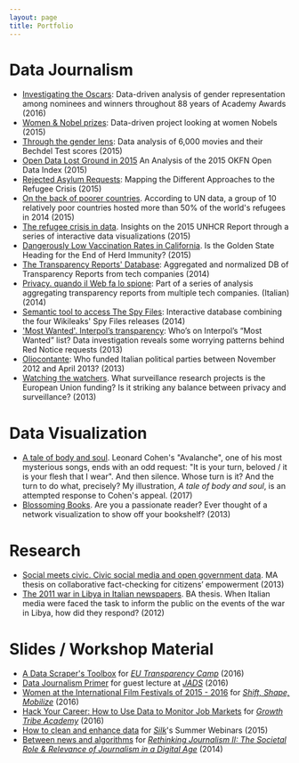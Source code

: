 ```yaml
---
layout: page
title: Portfolio
---
```


# Data Journalism 
 
- [Investigating the Oscars](https://medium.com/silk-stories/latest-data-reveals-the-actual-size-of-the-gender-gap-at-the-academy-awards-ad2fff99ef13): Data-driven analysis of gender representation among nominees and winners throughout 88 years of Academy Awards (2016)
- [Women & Nobel prizes](https://medium.com/silk-stories/more-than-half-a-century-since-a-woman-won-a-physics-nobel-prize-788b18c8fe10): Data-driven project looking at women Nobels (2015)
- [Through the gender lens](https://medium.com/silk-stories/more-than-half-a-century-since-a-woman-won-a-physics-nobel-prize-788b18c8fe10): Data analysis of 6,000 movies and their Bechdel Test scores (2015)
- [Open Data Lost Ground in 2015](https://medium.com/silk-stories/open-data-lost-ground-in-2015-an-analysis-of-the-2015-okfn-open-data-index-745975e76321) An Analysis of the 2015 OKFN Open Data Index (2015)
- [Rejected Asylum Requests](https://medium.com/silk-stories/rejected-asylum-requests-mapping-the-different-approaches-to-the-refugee-crisis-5b36427e765c): Mapping the Different Approaches to the Refugee Crisis (2015)
- [On the back of poorer countries](https://medium.com/silk-stories/on-the-back-of-the-poorer-countries-f49379e42a5f). According to UN data, a group of 10 relatively poor countries hosted more than 50% of the world's refugees in 2014 (2015)
- [The refugee crisis in data](https://medium.com/silk-stories/the-numbers-behind-the-2014-refugee-crisis-in-10-points-9e4625a04ac). Insights on the 2015 UNHCR Report through a series of interactive data visualizations (2015)
- [Dangerously Low Vaccination Rates in California](https://medium.com/silk-stories/dangerously-low-vaccination-rates-in-california-is-the-golden-state-heading-for-the-end-of-herd-a9dd985d69ee). Is the Golden State Heading for the End of Herd Immunity? (2015)
- [The Transparency Reports' Database](): Aggregated and normalized DB of Transparency Reports from tech companies (2014)
- [Privacy. quando il Web fa lo spione](): Part of a series of analysis aggregating transparency reports from multiple tech companies. (Italian) (2014)
- [Semantic tool to access The Spy Files](): Interactive database combining the four Wikileaks' Spy Files releases (2014)
- ['Most Wanted'. Interpol’s transparency](): Who’s on Interpol’s “Most Wanted” list? Data investigation reveals some worrying patterns behind Red Notice requests (2013)
- [Oliocontante](http://www.datajournalism.it/oliocontante-finanziamenti-privati-partiti/): Who funded Italian political parties between November 2012 and April 2013? (2013)
- [Watching the watchers](http://watchingthewatchers.weebly.com/technology.html). What surveillance research projects is the European Union funding? Is it striking any balance between privacy and surveillance? (2013)

# Data Visualization

- [A tale of body and soul](). Leonard Cohen's "Avalanche", one of his most mysterious songs, ends with an odd request: "It is your turn, beloved / it is your flesh that I wear". And then silence. Whose turn is it? And the turn to do what, precisely? My illustration, *A tale of body and soul*, is an attempted response to Cohen's appeal. (2017)
- [Blossoming Books](). Are you a passionate reader? Ever thought of a network visualization to show off your bookshelf? (2013)


# Research

- [Social meets civic. Civic social media and open government data](http://www.academia.edu/4203710/Social_meets_civic._Civic_social_media_and_open_government_data_An_inquiry_on_collaborative_fact-checking_for_citizens_empowerment). MA thesis on collaborative fact-checking for citizens’ empowerment (2013)
- [The 2011 war in Libya in Italian newspapers](http://www.academia.edu/3711682/La_guerra_in_Libia_del_2011_e_la_stampa_italiana_rappresentazione_mediatica_di_un_teatro_bellico). BA thesis. When Italian media were faced the task to inform the public on the events of the war in Libya, how did they respond? (2012)


# Slides / Workshop Material

- [A Data Scraper's Toolbox]() for *[EU Transparency Camp](https://transparencycamp.eu/sessions/session-5-room-2/)* (2016)
- [Data Journalism Primer]() for guest lecture at *[JADS](https://www.jads.nl/)* (2016)
- [Women at the International Film Festivals of 2015 - 2016]() for *[Shift, Shape, Mobilize](https://blog.sourcefabric.org/en/news/blog/3487/Shift-Shape-Mobilize-goes-to-Odessa!.htm)* (2016)
- [Hack Your Career: How to Use Data to Monitor Job Markets](https://medium.com/silk-stories/hack-your-carreer-how-to-use-data-to-monitor-job-markets-c1efd9e83f26) for *[Growth Tribe Academy](http://growthtribe.io/)* (2016)
- [How to clean and enhance data](https://www.youtube.com/watch?v=kwU-qMasCL0&feature=youtu.be) for *[Silk](https://www.silk.co)*'s Summer Webinars (2015)
- [Between news and algorithms](http://www.academia.edu/9022719/Between_news_and_algorithms._How_does_technology_shape_journalistic_practice_and_viceversa_) for *[Rethinking Journalism II: The Societal Role & Relevance of Journalism in a Digital Age](https://www.rug.nl/research/icog/research/research-centres/centre-for-journalism-and-mediastudies/events-and-activities/agenda/rethinking-journalism-ii-the-societal-role-relevance-of-journalism-in-a-digital-age?lang=en)* (2014) 